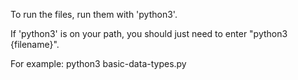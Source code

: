 To run the files, run them with 'python3'.

If 'python3' is on your path, you should just need to enter "python3 {filename}".

For example:
  python3 basic-data-types.py
  
